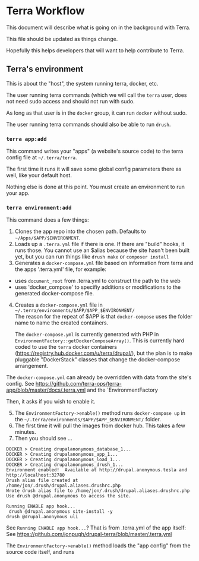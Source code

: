 Terra Workflow
==============

This document will describe what is going on in the background with Terra.

This file should be updated as things change.

Hopefully this helps developers that will want to help contribute to Terra.

## Terra's environment

This is about the "host", the system running terra, docker, etc.

The user running terra commands (which we will call the `terra` user, does not need sudo access and should not run with sudo.

As long as that user is in the `docker` group, it can run `docker` without sudo.

The user running terra commands should also be able to run `drush`.

### `terra app:add`

This command writes your "apps" (a website's source code) to the terra config file at `~/.terra/terra`.  

The first time it runs it will save some global config parameters there as well, like your default host.

Nothing else is done at this point. You must create an environment to run your app.

### `terra environment:add`

This command does a few things:

1. Clones the app repo into the chosen path. Defaults to `~/Apps/$APP/$ENVIRONMENT`.
2. Loads up a `.terra.yml` file if there is one. If there are "build" hooks, it runs those.  You cannot use an $alias because the site hasn't been built yet, but you can run things like `drush make` or `composer install`
3. Generates a `docker-compose.yml` file based on information from terra and the apps '.terra.yml' file, for example:
  - uses `document_root` from .terra.yml to construct the path to the web 
  - uses 'docker_compose' to specifiy additions or modifications to the generated docker-compose file.
4. Creates a `docker-compose.yml` file in `~/.terra/environments/$APP/$APP_$ENVIRONMENT/`  
   The reason for the repeat of $APP is that `docker-compose` uses the folder name to name the created containers.

   The `docker-compose.yml` is currently generated with PHP in `EnvironmentFactory::getDockerComposeArray()`.  This is currently hard coded to use the `terra` docker containers (https://registry.hub.docker.com/u/terra/drupal/), but the plan is to make pluggable "DockerStack" classes that change the docker-compose arrangement. 
   
  The `docker-compose.yml` can already be overridden with data from the site's config.  See https://github.com/terra-ops/terra-app/blob/master/docs/.terra.yml and the `EnvironmentFactory

Then, it asks if you wish to enable it.

5. The `EnvironmentFactory->enable()` method runs `docker-compose up` in the `~/.terra/environments/$APP/$APP_$ENVIRONMENT/` folder.
6. The first time it will pull the images from docker hub. This takes a few minutes.
7. Then you should see ...

```
DOCKER > Creating drupalanonymous_database_1...
DOCKER > Creating drupalanonymous_app_1...
DOCKER > Creating drupalanonymous_load_1...
DOCKER > Creating drupalanonymous_drush_1...
Environment enabled!  Available at http://drupal.anonymous.tesla and http://localhost:32780
Drush alias file created at /home/jon/.drush/drupal.aliases.drushrc.php
Wrote drush alias file to /home/jon/.drush/drupal.aliases.drushrc.php
Use drush @drupal.anonymous to access the site.

Running ENABLE app hook...
 drush @drupal.anonymous site-install -y
drush @drupal.anonymous uli
```

See `Running ENABLE app hook...`? That is from .terra.yml of the app itself:
See https://github.com/jonpugh/drupal-terra/blob/master/.terra.yml

The `EnvironmentFactory->enable()` method loads the "app config" from the source code itself, and runs 

